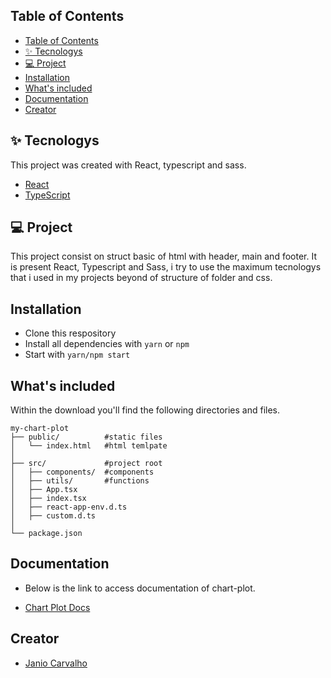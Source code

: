 ## Table of Contents

- [Table of Contents](#table-of-contents)
- [✨ Tecnologys](#-tecnologys)
- [💻 Project](#-project)
- [Installation](#installation)
- [What's included](#whats-included)
- [Documentation](#documentation)
- [Creator](#creator)
<!-- * [Community](#community) -->

## ✨ Tecnologys

This project was created with React, typescript and sass.

- [React](https://reactjs.org)
- [TypeScript](https://www.typescriptlang.org/)

## 💻 Project

This project consist on struct basic of html with header, main and footer. It is present React, Typescript and Sass, i try to use the maximum tecnologys that i used in my projects beyond of structure of folder and css.

## Installation

- Clone this respository
- Install all dependencies with `yarn` or `npm`
- Start with `yarn/npm start`


## What's included

Within the download you'll find the following directories and files.

```
my-chart-plot
├── public/          #static files
│   └── index.html   #html temlpate
│
├── src/             #project root
│   ├── components/  #components
│   ├── utils/       #functions
│   ├── App.tsx
│   ├── index.tsx
│   ├── react-app-env.d.ts
│   ├── custom.d.ts
│
└── package.json
```
## Documentation

- Below is the link to access documentation of chart-plot.

- [Chart Plot Docs](https://docs.google.com/document/d/1oAxzut9mfTy67DNKmobG7sj85C_VLCjFOhYQ5m7aYXg/edit)

## Creator
  
- [Janio Carvalho](https://www.linkedin.com/in/janio-carvalho-95966016b/)



